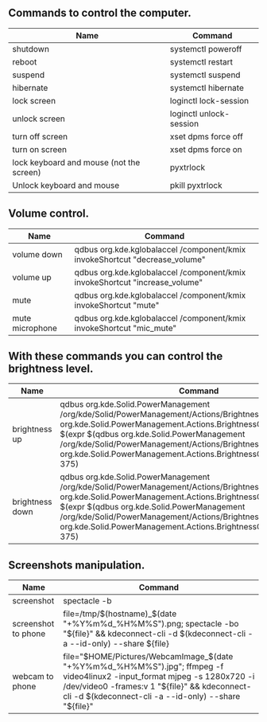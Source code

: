 ## Commands to control the computer.

Name | Command 
------------ | -------------
shutdown | systemctl poweroff   
reboot | systemctl restart
suspend | systemctl suspend
hibernate | systemctl hibernate
lock screen | loginctl lock-session
unlock screen | loginctl unlock-session
turn off screen | xset dpms force off
turn on screen | xset dpms force on
lock keyboard and mouse (not the screen) | pyxtrlock
Unlock keyboard and mouse | pkill pyxtrlock

## Volume control.
Name | Command 
------------ | -------------
volume down | qdbus org.kde.kglobalaccel /component/kmix invokeShortcut "decrease_volume"
volume up | qdbus org.kde.kglobalaccel /component/kmix invokeShortcut "increase_volume"
mute | qdbus org.kde.kglobalaccel /component/kmix invokeShortcut "mute"
mute microphone | qdbus org.kde.kglobalaccel /component/kmix invokeShortcut "mic_mute"

## With these commands you can control the brightness level.
Name | Command 
------------ | -------------
brightness up | qdbus org.kde.Solid.PowerManagement /org/kde/Solid/PowerManagement/Actions/BrightnessControl org.kde.Solid.PowerManagement.Actions.BrightnessControl.setBrightness $(expr $(qdbus org.kde.Solid.PowerManagement /org/kde/Solid/PowerManagement/Actions/BrightnessControl org.kde.Solid.PowerManagement.Actions.BrightnessControl.brightness) + 375)
brightness down | qdbus org.kde.Solid.PowerManagement /org/kde/Solid/PowerManagement/Actions/BrightnessControl org.kde.Solid.PowerManagement.Actions.BrightnessControl.setBrightness $(expr $(qdbus org.kde.Solid.PowerManagement /org/kde/Solid/PowerManagement/Actions/BrightnessControl org.kde.Solid.PowerManagement.Actions.BrightnessControl.brightness) - 375)

## Screenshots manipulation.
Name | Command 
------------ | -------------
screenshot | spectacle -b
screenshot to phone | file=/tmp/$(hostname)_$(date "+%Y%m%d_%H%M%S").png; spectacle -bo "${file}" && kdeconnect-cli -d $(kdeconnect-cli -a --id-only) --share ${file}
webcam to phone | file="$HOME/Pictures/WebcamImage_$(date "+%Y%m%d_%H%M%S").jpg"; ffmpeg -f video4linux2 -input_format mjpeg -s 1280x720 -i /dev/video0 -frames:v 1 "${file}" && kdeconnect-cli -d $(kdeconnect-cli -a --id-only) --share "${file}"
